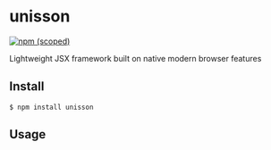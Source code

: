 # unisson

[![npm (scoped)](https://img.shields.io/npm/v/unisson.svg)](https://www.npmjs.com/package/unisson)

Lightweight JSX framework built on native modern browser features

## Install

```
$ npm install unisson
```

## Usage
